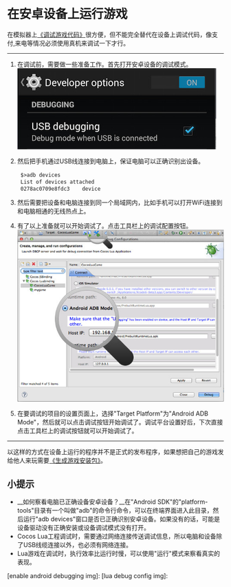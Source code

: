 在安卓设备上运行游戏
==========

在模拟器上[《调试游戏代码》](../3-debugging/zh.md)很方便，但不能完全替代在设备上调试代码，像支付,来电等情况必须使用真机来调试一下才行。

------------

1. 在调试前，需要做一些准备工作。首先打开安卓设备的调试模式。  
  ![](../../res/getting-started/enable-android-debugging.jpg)
2. 然后把手机通过USB线连接到电脑上，保证电脑可以正确识别出设备。  

        $>adb devices
        List of devices attached 
        0278ac0709e8fdc3	device

3. 然后需要把设备和电脑连接到同一个局域网内，比如手机可以打开WiFi连接到和电脑相通的无线热点上。
4. 有了以上准备就可以开始调试了。点击工具栏上的调试配置按钮。  
  ![](./res/lua-debug-config.jpg)
5. 在要调试的项目的设置页面上，选择"Target Platform"为"Android ADB Mode"，然后就可以点击调试按钮开始调试了。调试平台设置好后，下次直接点击工具栏上的调试按钮就可以开始调试了。

---------------

以这样的方式在设备上运行的程序并不是正式的发布程序，如果想把自己的游戏发给他人来玩需要[《生成游戏安装包》](../5-packaging/to-apk-zh.md)。

小提示
------

* __如何察看电脑已正确设备安卓设备？__在"Android SDK"的"platform-tools"目录有一个叫做"adb"的命令行命令，可以在终端界面进入此目录，然后运行"adb devices"窗口是否已正确识别安卓设备。如果没有的话，可能是设备驱动没有正确安装或设备调试模式没有打开。
* Cocos Lua工程调试时，需要通过网络连接传送调试信息，所以电脑和设备除了USB线缆连接以外，也必须有网络连接。
* Lua游戏在调试时，执行效率比运行时慢，可以使用"运行"模式来察看真实的表现。


[enable android debugging img]: 
[lua debug config img]: 